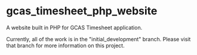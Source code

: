# gcas_timesheet_php_website
A website built in PHP for GCAS Timesheet application.

Currently, all of the work is in the "initial_development" branch.  Please visit that branch for more information on this project.

